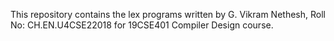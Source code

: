 This repository contains the lex programs written by G. Vikram Nethesh, Roll No: CH.EN.U4CSE22018 for 19CSE401 Compiler Design course.